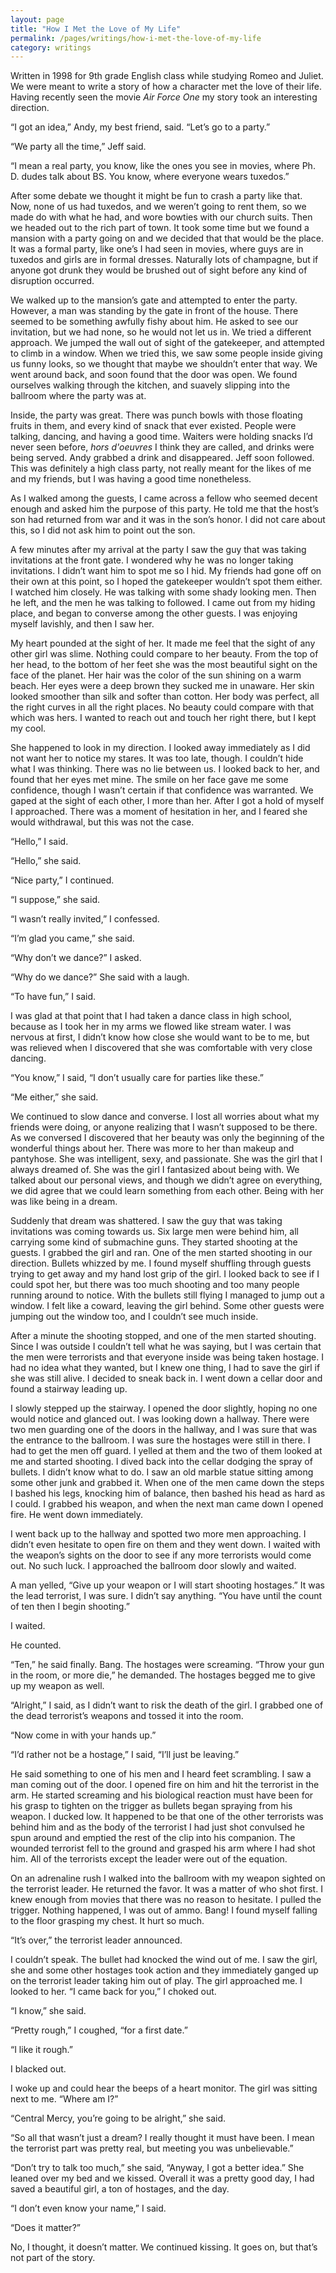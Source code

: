 ```yaml
---
layout: page
title: "How I Met the Love of My Life"
permalink: /pages/writings/how-i-met-the-love-of-my-life
category: writings
---
```

<!-- wp:paragraph {"textColor":"very-dark-gray","backgroundColor":"very-light-gray","fontSize":"small"} -->
<p class="has-text-color has-background has-small-font-size has-very-dark-gray-color has-very-light-gray-background-color">Written in 1998 for 9th grade English class while studying Romeo and Juliet. We were meant to write a story of how a  character met the love of their life. Having recently seen the movie <em>Air Force One</em> my story took an interesting direction.</p>
<!-- /wp:paragraph -->

<!-- wp:paragraph -->
<p>“I got an idea,” Andy, my best friend, said. “Let’s go to a party.”</p>
<!-- /wp:paragraph -->

<!-- wp:paragraph -->
<p>“We party all the time,” Jeff
said.</p>
<!-- /wp:paragraph -->

<!-- wp:paragraph -->
<p>“I mean a real party, you know,
like the ones you see in movies, where Ph. D. dudes talk about BS. You know,
where everyone wears tuxedos.”</p>
<!-- /wp:paragraph -->

<!-- wp:paragraph -->
<p>After some debate we thought it
might be fun to crash a party like that. Now, none of us had tuxedos, and we
weren’t going to rent them, so we made do with what he had, and wore bowties
with our church suits. Then we headed out to the rich part of town. It took
some time but we found a mansion with a party going on and we decided that that
would be the place. It was a formal party, like one’s I had seen in movies,
where guys are in tuxedos and girls are in formal dresses. Naturally lots of
champagne, but if anyone got drunk they would be brushed out of sight before
any kind of disruption occurred.</p>
<!-- /wp:paragraph -->

<!-- wp:paragraph -->
<p>We walked up to the mansion’s gate
and attempted to enter the party. However, a man was standing by the gate in
front of the house. There seemed to be something awfully fishy about him. He
asked to see our invitation, but we had none, so he would not let us in. We
tried a different approach. We jumped the wall out of sight of the gatekeeper,
and attempted to climb in a window. When we tried this, we saw some people
inside giving us funny looks, so we thought that maybe we shouldn’t enter that
way. We went around back, and soon found that the door was open. We found
ourselves walking through the kitchen, and suavely slipping into the ballroom
where the party was at.</p>
<!-- /wp:paragraph -->

<!-- wp:paragraph -->
<p>Inside, the party was great. There
was punch bowls with those floating fruits in them, and every kind of snack
that ever existed. People were talking, dancing, and having a good time. Waiters
were holding snacks I’d never seen before, <em>hors
d'oeuvres</em> I think they are called, and drinks were being served. Andy
grabbed a drink and disappeared. Jeff soon followed. This was definitely a high
class party, not really meant for the likes of me and my friends, but I was
having a good time nonetheless.</p>
<!-- /wp:paragraph -->

<!-- wp:paragraph -->
<p>As I walked among the guests, I
came across a fellow who seemed decent enough and asked him the purpose of this
party. He told me that the host’s son had returned from war and it was in the
son’s honor. I did not care about this, so I did not ask him to point out the
son. </p>
<!-- /wp:paragraph -->

<!-- wp:paragraph -->
<p>A few minutes after my arrival at
the party I saw the guy that was taking invitations at the front gate. I
wondered why he was no longer taking invitations. I didn’t want him to spot me
so I hid. My friends had gone off on their own at this point, so I hoped the
gatekeeper wouldn’t spot them either. I watched him closely. He was talking
with some shady looking men. Then he left, and the men he was talking to
followed. I came out from my hiding place, and began to converse among the
other guests. I was enjoying myself lavishly, and then I saw her.</p>
<!-- /wp:paragraph -->

<!-- wp:paragraph -->
<p>My heart pounded at the sight of
her. It made me feel that the sight of any other girl was slime. Nothing could
compare to her beauty. From the top of her head, to the bottom of her feet she
was the most beautiful sight on the face of the planet. Her hair was the color
of the sun shining on a warm beach. Her eyes were a deep brown they sucked me
in unaware. Her skin looked smoother than silk and softer than cotton. Her body
was perfect, all the right curves in all the right places. No beauty could
compare with that which was hers. I wanted to reach out and touch her right
there, but I kept my cool.</p>
<!-- /wp:paragraph -->

<!-- wp:paragraph -->
<p>She happened to look in my
direction. I looked away immediately as I did not want her to notice my stares.
It was too late, though. I couldn’t hide what I was thinking. There was no lie
between us. I looked back to her, and found that her eyes met mine. The smile
on her face gave me some confidence, though I wasn’t certain if that confidence
was warranted. We gaped at the sight of each other, I more than her. After I
got a hold of myself I approached. There was a moment of hesitation in her, and
I feared she would withdrawal, but this was not the case. </p>
<!-- /wp:paragraph -->

<!-- wp:paragraph -->
<p>“Hello,” I said.</p>
<!-- /wp:paragraph -->

<!-- wp:paragraph -->
<p>“Hello,” she said.</p>
<!-- /wp:paragraph -->

<!-- wp:paragraph -->
<p>“Nice party,” I continued.</p>
<!-- /wp:paragraph -->

<!-- wp:paragraph -->
<p>“I suppose,” she said.</p>
<!-- /wp:paragraph -->

<!-- wp:paragraph -->
<p>“I wasn’t really invited,” I
confessed.</p>
<!-- /wp:paragraph -->

<!-- wp:paragraph -->
<p>“I’m glad you came,” she said.</p>
<!-- /wp:paragraph -->

<!-- wp:paragraph -->
<p>“Why don’t we dance?” I asked.</p>
<!-- /wp:paragraph -->

<!-- wp:paragraph -->
<p>“Why do we dance?” She said with a
laugh.</p>
<!-- /wp:paragraph -->

<!-- wp:paragraph -->
<p>“To have fun,” I said.</p>
<!-- /wp:paragraph -->

<!-- wp:paragraph -->
<p>I was glad at that point that I
had taken a dance class in high school, because as I took her in my arms we
flowed like stream water. I was nervous at first, I didn’t know how close she
would want to be to me, but was relieved when I discovered that she was
comfortable with very close dancing.</p>
<!-- /wp:paragraph -->

<!-- wp:paragraph -->
<p>“You know,” I said, “I don’t
usually care for parties like these.”</p>
<!-- /wp:paragraph -->

<!-- wp:paragraph -->
<p>“Me either,” she said.</p>
<!-- /wp:paragraph -->

<!-- wp:paragraph -->
<p>We continued to slow dance and
converse. I lost all worries about what my friends were doing, or anyone
realizing that I wasn’t supposed to be there. As we conversed I discovered that
her beauty was only the beginning of the wonderful things about her. There was
more to her than makeup and pantyhose. She was intelligent, sexy, and
passionate. She was the girl that I always dreamed of. She was the girl I
fantasized about being with. We talked about our personal views, and though we
didn’t agree on everything, we did agree that we could learn something from
each other. Being with her was like being in a dream. </p>
<!-- /wp:paragraph -->

<!-- wp:paragraph -->
<p>Suddenly that dream was shattered.
I saw the guy that was taking invitations was coming towards us. Six large men
were behind him, all carrying some kind of submachine guns. They started shooting
at the guests. I grabbed the girl and ran. One of the men started shooting in
our direction. Bullets whizzed by me. I found myself shuffling through guests
trying to get away and my hand lost grip of the girl. I looked back to see if I
could spot her, but there was too much shooting and too many people running
around to notice. With the bullets still flying I managed to jump out a window.
I felt like a coward, leaving the girl behind. Some other guests were jumping
out the window too, and I couldn’t see much inside.</p>
<!-- /wp:paragraph -->

<!-- wp:paragraph -->
<p>After a minute the shooting
stopped, and one of the men started shouting. Since I was outside I couldn’t
tell what he was saying, but I was certain that the men were terrorists and
that everyone inside was being taken hostage. I had no idea what they wanted,
but I knew one thing, I had to save the girl if she was still alive. I decided
to sneak back in. I went down a cellar door and found a stairway leading up.</p>
<!-- /wp:paragraph -->

<!-- wp:paragraph -->
<p>I slowly stepped up the stairway. I
opened the door slightly, hoping no one would notice and glanced out. I was
looking down a hallway. There were two men guarding one of the doors in the
hallway, and I was sure that was the entrance to the ballroom. I was sure the
hostages were still in there. I had to get the men off guard. I yelled at them
and the two of them looked at me and started shooting. I dived back into the
cellar dodging the spray of bullets. I didn’t know what to do. I saw an old
marble statue sitting among some other junk and grabbed it. When one of the men
came down the steps I bashed his legs, knocking him of balance, then bashed his
head as hard as I could. I grabbed his weapon, and when the next man came down
I opened fire. He went down immediately.</p>
<!-- /wp:paragraph -->

<!-- wp:paragraph -->
<p>I went back up to the hallway and
spotted two more men approaching. I didn’t even hesitate to open fire on them
and they went down. I waited with the weapon’s sights on the door to see if any
more terrorists would come out. No such luck. I approached the ballroom door
slowly and waited.</p>
<!-- /wp:paragraph -->

<!-- wp:paragraph -->
<p>A man yelled, “Give up your weapon
or I will start shooting hostages.” It was the lead terrorist, I was sure. I
didn’t say anything. “You have until the count of ten then I begin shooting.”</p>
<!-- /wp:paragraph -->

<!-- wp:paragraph -->
<p>I waited.</p>
<!-- /wp:paragraph -->

<!-- wp:paragraph -->
<p>He counted.</p>
<!-- /wp:paragraph -->

<!-- wp:paragraph -->
<p>“Ten,” he said finally. Bang. The
hostages were screaming. “Throw your gun in the room, or more die,” he
demanded. The hostages begged me to give up my weapon as well.</p>
<!-- /wp:paragraph -->

<!-- wp:paragraph -->
<p>“Alright,” I said, as I didn’t
want to risk the death of the girl. I grabbed one of the dead terrorist’s
weapons and tossed it into the room.</p>
<!-- /wp:paragraph -->

<!-- wp:paragraph -->
<p>“Now come in with your hands up.”</p>
<!-- /wp:paragraph -->

<!-- wp:paragraph -->
<p>“I’d rather not be a hostage,” I
said, “I’ll just be leaving.”</p>
<!-- /wp:paragraph -->

<!-- wp:paragraph -->
<p>He said something to one of his
men and I heard feet scrambling. I saw a man coming out of the door. I opened
fire on him and hit the terrorist in the arm. He started screaming and his
biological reaction must have been for his grasp to tighten on the trigger as bullets
began spraying from his weapon. I ducked low. It happened to be that one of the
other terrorists was behind him and as the body of the terrorist I had just
shot convulsed he spun around and emptied the rest of the clip into his
companion. The wounded terrorist fell to the ground and grasped his arm where I
had shot him. All of the terrorists except the leader were out of the equation.</p>
<!-- /wp:paragraph -->

<!-- wp:paragraph -->
<p>On an adrenaline rush I walked
into the ballroom with my weapon sighted on the terrorist leader. He returned
the favor. It was a matter of who shot first. I knew enough from movies that
there was no reason to hesitate. I pulled the trigger. Nothing happened, I was
out of ammo. Bang! I found myself falling to the floor grasping my chest. It
hurt so much.</p>
<!-- /wp:paragraph -->

<!-- wp:paragraph -->
<p>“It’s over,” the terrorist leader
announced.</p>
<!-- /wp:paragraph -->

<!-- wp:paragraph -->
<p>I couldn’t speak. The bullet had
knocked the wind out of me. I saw the girl, she and some other hostages took
action and they immediately ganged up on the terrorist leader taking him out of
play. The girl approached me. I looked to her. “I came back for you,” I choked
out.</p>
<!-- /wp:paragraph -->

<!-- wp:paragraph -->
<p>“I know,” she said.</p>
<!-- /wp:paragraph -->

<!-- wp:paragraph -->
<p>“Pretty rough,” I coughed, “for a
first date.”</p>
<!-- /wp:paragraph -->

<!-- wp:paragraph -->
<p>“I like it rough.”</p>
<!-- /wp:paragraph -->

<!-- wp:paragraph -->
<p>I blacked out.</p>
<!-- /wp:paragraph -->

<!-- wp:paragraph -->
<p>I woke up and could hear the beeps
of a heart monitor. The girl was sitting next to me. “Where am I?”</p>
<!-- /wp:paragraph -->

<!-- wp:paragraph -->
<p>“Central Mercy, you’re going to be
alright,” she said.</p>
<!-- /wp:paragraph -->

<!-- wp:paragraph -->
<p>“So all that wasn’t just a dream?
I really thought it must have been. I mean the terrorist part was pretty real,
but meeting you was unbelievable.”</p>
<!-- /wp:paragraph -->

<!-- wp:paragraph -->
<p>“Don’t try to talk too much,” she
said, “Anyway, I got a better idea.” She leaned over my bed and we kissed. Overall
it was a pretty good day, I had saved a beautiful girl, a ton of hostages, and
the day. </p>
<!-- /wp:paragraph -->

<!-- wp:paragraph -->
<p>“I don’t even know your name,” I
said.</p>
<!-- /wp:paragraph -->

<!-- wp:paragraph -->
<p>“Does it matter?”</p>
<!-- /wp:paragraph -->

<!-- wp:paragraph -->
<p>No, I thought, it doesn’t matter. We
continued kissing. It goes on, but that’s not part of the story.</p>
<!-- /wp:paragraph -->
